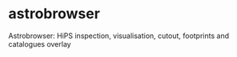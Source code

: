 # astrobrowser
Astrobrowser: HiPS inspection, visualisation, cutout, footprints and catalogues overlay
